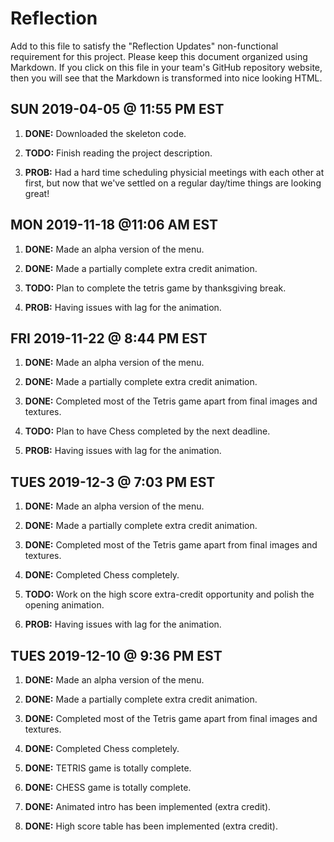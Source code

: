  # Reflection

Add to this file to satisfy the "Reflection Updates" non-functional requirement
for this project. Please keep this document organized using Markdown. If you
click on this file in your team's GitHub repository website, then you will see
that the Markdown is transformed into nice looking HTML.


## SUN 2019-04-05 @ 11:55 PM EST

1. **DONE:** Downloaded the skeleton code.

2. **TODO:** Finish reading the project description.

3. **PROB:** Had a hard time scheduling physicial meetings with each other at
   first, but now that we've settled on a regular day/time things are looking
   great!


## MON 2019-11-18 @11:06 AM EST
1. **DONE:** Made an alpha version of the menu.

2. **DONE:** Made a partially complete extra credit animation.

3. **TODO:** Plan to complete the tetris game by thanksgiving break.

4. **PROB:** Having issues with lag for the animation.



## FRI 2019-11-22 @ 8:44 PM EST
1. **DONE:** Made an alpha version of the menu.

2. **DONE:** Made a partially complete extra credit animation.

3. **DONE:** Completed most of the Tetris game apart from final images and textures.

4. **TODO:** Plan to have Chess completed by the next deadline.

5. **PROB:** Having issues with lag for the animation.


## TUES 2019-12-3 @ 7:03 PM EST
1. **DONE:** Made an alpha version of the menu.

2. **DONE:** Made a partially complete extra credit animation.

3. **DONE:** Completed most of the Tetris game apart from final images and textures.

4. **DONE:** Completed Chess completely.

5. **TODO:** Work on the high score extra-credit opportunity and polish the opening animation.

5. **PROB:** Having issues with lag for the animation.


## TUES 2019-12-10 @ 9:36 PM EST
1. **DONE:** Made an alpha version of the menu.

2. **DONE:** Made a partially complete extra credit animation.

3. **DONE:** Completed most of the Tetris game apart from final images and textures.

4. **DONE:** Completed Chess completely.

5. **DONE:** TETRIS game is totally complete.

6. **DONE:** CHESS game is totally complete.

7. **DONE:** Animated intro has been implemented (extra credit).

8. **DONE:** High score table has been implemented (extra credit).